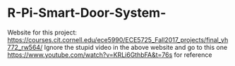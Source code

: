# R-Pi-Smart-Door-System-

Website for this project: https://courses.cit.cornell.edu/ece5990/ECE5725_Fall2017_projects/final_yh772_rw564/
Ignore the stupid video in the above website and go to this one https://www.youtube.com/watch?v=KRLi6GthbFA&t=76s for reference
